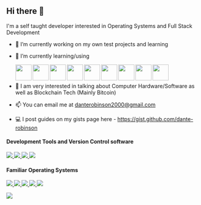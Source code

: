 ## Hi there 👋

I'm a self taught developer interested in Operating Systems and Full Stack Development

- 🔭 I’m currently working on my own test projects and learning
- 🌱 I’m currently learning/using<br>

  <a href="https://soliditylang.org/" target="_blank">
    <img align="left" src="https://cdn.jsdelivr.net/gh/devicons/devicon/icons/solidity/solidity-original.svg" width=42 height=42 />
  </a>
  <a href="https://reactjs.org/" target="_blank">
    <img align="left" src="https://cdn.jsdelivr.net/gh/devicons/devicon/icons/react/react-original.svg" width=42 height=42 />
  </a>
  <a href="https://nodejs.org/en/" target="_blank">
    <img align="left" src="https://cdn.jsdelivr.net/gh/devicons/devicon/icons/nodejs/nodejs-original.svg" width=42 height=42 />
  </a>
  <a href="https://www.javascript.com/" target="_blank">
    <img align="left" src="https://cdn.jsdelivr.net/gh/devicons/devicon/icons/javascript/javascript-original.svg" width=42 height=42 />
  </a>
  <a href="https://html.spec.whatwg.org/" target="_blank">
    <img align="left" src="https://cdn.jsdelivr.net/gh/devicons/devicon/icons/html5/html5-original.svg" width=42 height=42 />
  </a>
  <a href="https://www.w3.org/TR/CSS/#css" target="_blank">
    <img align="left" src="https://cdn.jsdelivr.net/gh/devicons/devicon/icons/css3/css3-original.svg" width=42 height=42 />
  </a>
  <a href="https://www.mongodb.com/" target="_blank">
    <img align="left" src="https://cdn.jsdelivr.net/gh/devicons/devicon/icons/mongodb/mongodb-original.svg" width=42 height=42 />
  </a>
  <a href="https://en.wikipedia.org/wiki/C_(programming_language)" target="_blank">
    <img align="left" src="https://cdn.jsdelivr.net/gh/devicons/devicon/icons/c/c-original.svg" width=42 height=42 />
  </a>
  <a href="https://en.wikipedia.org/wiki/C%2B%2B" target="_blank">
    <img align="left" src="https://cdn.jsdelivr.net/gh/devicons/devicon/icons/cplusplus/cplusplus-original.svg" width=42 height=42 />
  </a>

  <br>
  <br>
- 💬 I am very interested in talking about Computer Hardware/Software as well as Blockchain Tech (Mainly Bitcoin)
- 📫 You can email me at danterobinson2000@gmail.com
- 💻 I post guides on my gists page here - https://gist.github.com/dante-robinson


#### Development Tools and Version Control software
<p>
  <a href="https://git-scm.com/" target="_blank">
    <img src="https://img.shields.io/badge/Git-F05032?logo=Git&logoColor=FFFFFF&style=for-the-badge" />
  </a>
    <a href="https://github.com/" target="_blank">
    <img src="https://img.shields.io/badge/GitHub-181717?logo=GitHub&logoColor=FFFFFF&style=for-the-badge" />
  </a>
  <a href="https://www.heroku.com/" target="_blank">
    <img src="https://img.shields.io/badge/Heroku-430098?logo=Heroku&logoColor=FFFFFF&style=for-the-badge" />
  </a>
  <a href="https://neovim.io/" target="_blank">
    <img src="https://img.shields.io/badge/Neovim-57A143?logo=Neovim&logoColor=FFFFFF&style=for-the-badge" />
  </a>
</p>

#### Familiar Operating Systems<br>
<p>
  <a href="https://www.linux.org/pages/download/" target="_blank">
    <img src="https://img.shields.io/badge/Linux-FCC624?logo=Linux&logoColor=000000&style=for-the-badge" />
  </a>
    <a href="https://www.apple.com/macos" target="_blank">
    <img src="https://img.shields.io/badge/macOS-000000?logo=Apple&logoColor=FFFFFF&style=for-the-badge" />
  </a>
  <a href="https://www.microsoft.com/en-us/windows?r=1" target="_blank">
    <img src="https://img.shields.io/badge/Windows-0078D6?logo=Windows&logoColor=FFFFFF&style=for-the-badge" />
  </a>
  <a href="https://www.openbsd.org/" target="_blank">
    <img src="https://img.shields.io/badge/OpenBSD-F2CA30?logo=OpenBSD&logoColor=000000&style=for-the-badge" />
  </a>
  <a href="https://www.freebsd.org/" target="_blank">
    <img src="https://img.shields.io/badge/FreeBSD-AB2B28?logo=FreeBSD&logoColor=FFFFFF&style=for-the-badge" />
  </a>
</p>

<!--- Github commit stats --->
<img src="https://github-readme-stats.vercel.app/api?username=dante-robinson&count_private=true&theme=tokyonight&show_icons=true" />
